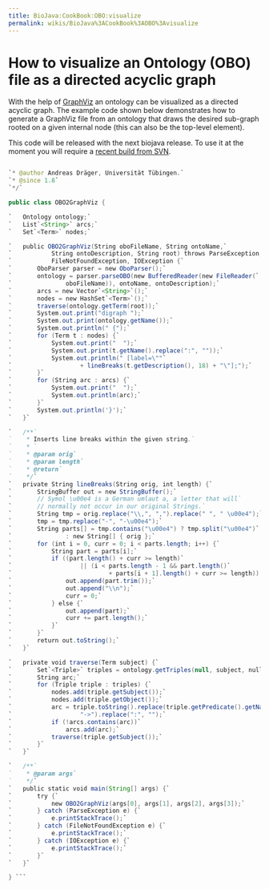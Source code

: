 ```yaml
---
title: BioJava:CookBook:OBO:visualize
permalink: wikis/BioJava%3ACookBook%3AOBO%3Avisualize
---
```


How to visualize an Ontology (OBO) file as a directed acyclic graph
===================================================================

With the help of [GraphViz](http://www.graphviz.org) an ontology can be
visualized as a directed acyclic graph. The example code shown below
demonstrates how to generate a GraphViz file from an ontology that draws
the desired sub-graph rooted on a given internal node (this can also be
the top-level element).

This code will be released with the next biojava release. To use it at
the moment you will require a [recent build from
SVN](Autobuild_events "wikilink").

```java /\*\*

`* @author Andreas Dräger, Universität Tübingen.`  
`* @since 1.8`  
`*/`

public class OBO2GraphViz {

`   Ontology ontology;`  
`   List`<String>` arcs;`  
`   Set`<Term>` nodes;`

`   public OBO2GraphViz(String oboFileName, String ontoName,`  
`           String ontoDescription, String root) throws ParseException,`  
`           FileNotFoundException, IOException {`  
`       OboParser parser = new OboParser();`  
`       ontology = parser.parseOBO(new BufferedReader(new FileReader(`  
`               oboFileName)), ontoName, ontoDescription);`  
`       arcs = new Vector`<String>`();`  
`       nodes = new HashSet`<Term>`();`  
`       traverse(ontology.getTerm(root));`  
`       System.out.print("digraph ");`  
`       System.out.print(ontology.getName());`  
`       System.out.println(" {");`  
`       for (Term t : nodes) {`  
`           System.out.print("  ");`  
`           System.out.print(t.getName().replace(":", ""));`  
`           System.out.println(" [label=\""`  
`                   + lineBreaks(t.getDescription(), 18) + "\"];");`  
`       }`  
`       for (String arc : arcs) {`  
`           System.out.print("  ");`  
`           System.out.println(arc);`  
`       }`  
`       System.out.println('}');`  
`   }`

`   /**`  
`    * Inserts line breaks within the given string.`  
`    * `  
`    * @param orig`  
`    * @param length`  
`    * @return`  
`    */`  
`   private String lineBreaks(String orig, int length) {`  
`       StringBuffer out = new StringBuffer();`  
`       // Symol \u00e4 is a German umlaut a, a letter that will`  
`       // normally not occur in our original Strings.`  
`       String tmp = orig.replace("\\,", ",").replace(" ", " \u00e4");`  
`       tmp = tmp.replace("-", "-\u00e4");`  
`       String parts[] = tmp.contains("\u00e4") ? tmp.split("\u00e4")`  
`               : new String[] { orig };`  
`       for (int i = 0, curr = 0; i < parts.length; i++) {`  
`           String part = parts[i];`  
`           if ((part.length() + curr >= length)`  
`                   || (i < parts.length - 1 && part.length()`  
`                           + parts[i + 1].length() + curr >= length)) {`  
`               out.append(part.trim());`  
`               out.append("\\n");`  
`               curr = 0;`  
`           } else {`  
`               out.append(part);`  
`               curr += part.length();`  
`           }`  
`       }`  
`       return out.toString();`  
`   }`

`   private void traverse(Term subject) {`  
`       Set`<Triple>` triples = ontology.getTriples(null, subject, null);`  
`       String arc;`  
`       for (Triple triple : triples) {`  
`           nodes.add(triple.getSubject());`  
`           nodes.add(triple.getObject());`  
`           arc = triple.toString().replace(triple.getPredicate().getName(),`  
`                   "->").replace(":", "");`  
`           if (!arcs.contains(arc))`  
`               arcs.add(arc);`  
`           traverse(triple.getSubject());`  
`       }`  
`   }`

`   /**`  
`    * @param args`  
`    */`  
`   public static void main(String[] args) {`  
`       try {`  
`           new OBO2GraphViz(args[0], args[1], args[2], args[3]);`  
`       } catch (ParseException e) {`  
`           e.printStackTrace();`  
`       } catch (FileNotFoundException e) {`  
`           e.printStackTrace();`  
`       } catch (IOException e) {`  
`           e.printStackTrace();`  
`       }`  
`   }`

} ```

